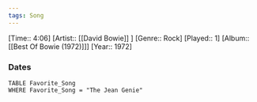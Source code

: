 ```yaml
---
tags: Song  
---
```

[Time:: 4:06]
[Artist:: [[David Bowie]] ]
[Genre:: Rock]
[Played:: 1]
[Album:: [[Best Of Bowie (1972)]]]
[Year:: 1972]
### Dates
````dataview
TABLE Favorite_Song
WHERE Favorite_Song = "The Jean Genie"
````